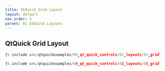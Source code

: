```yaml
---
title: QtQuick Grid Layout
layout: default
nav_order: 3
parent: 01 QtQuick Layouts
---
```


## QtQuick Grid Layout

```qml
{% include src/qtquickexamples/04_qt_quick_controls/01_layouts/03_gridlayout.qml %}
```

```python
{% include src/qtquickexamples/04_qt_quick_controls/01_layouts/03_gridlayout.py %}
```